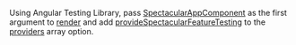 Using Angular Testing Library, pass
[SpectacularAppComponent](../../../api/classes/SpectacularAppComponent.md) as
the first argument to
[render](https://testing-library.com/docs/angular-testing-library/api#render)
and add
[provideSpectacularFeatureTesting](../../../api/functions/provideSpectacularFeatureTesting.md)
to the
[providers](https://testing-library.com/docs/angular-testing-library/api#providers)
array option.
